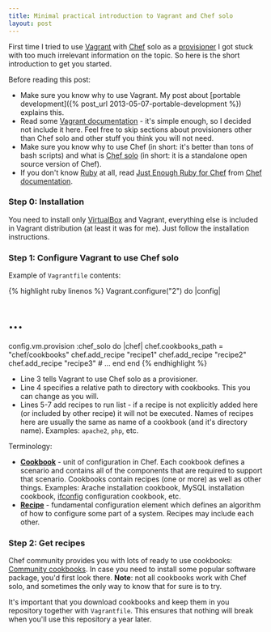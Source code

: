 ```yaml
---
title: Minimal practical introduction to Vagrant and Chef solo
layout: post
---
```

First time I tried to use [Vagrant][] with [Chef][] solo as a [provisioner](http://docs.vagrantup.com/v2/provisioning/index.html) I got stuck with too much irrelevant information on the topic. So here is the short introduction to get you started.

Before reading this post:

- Make sure you know why to use Vagrant. My post about [portable development]({% post_url 2013-05-07-portable-development %}) explains this.
- Read some [Vagrant documentation][] - it's simple enough, so I decided not include it here. Feel free to skip sections about provisioners other than Chef solo and other stuff you think you will not need.
- Make sure you know why to use Chef (in short: it's better than tons of bash scripts) and what is [Chef solo][] (in short: it is a standalone open source version of Chef).
- If you don't know [Ruby][] at all, read [Just Enough Ruby for Chef](http://docs.opscode.com/just_enough_ruby_for_chef.html) from [Chef documentation][].

[Vagrant]: http://vagrantup.com
[Vagrant documentation]: http://docs.vagrantup.com/v2/
[Chef]: http://www.opscode.com/chef/
[Chef documentation]: http://docs.opscode.com/
[Chef solo]: http://docs.opscode.com/chef_solo.html
[Ruby]: http://www.ruby-lang.org/

### Step 0: Installation

You need to install only [VirtualBox](https://www.virtualbox.org/) and Vagrant, everything else is included in Vagrant distribution (at least it was for me). Just follow the installation instructions.

### Step 1: Configure Vagrant to use Chef solo

Example of `Vagrantfile` contents:

{% highlight ruby linenos %}
Vagrant.configure("2") do |config|
  # ...
  config.vm.provision :chef_solo do |chef|
    chef.cookbooks_path = "chef/cookbooks"
    chef.add_recipe "recipe1"
    chef.add_recipe "recipe2"
    chef.add_recipe "recipe3"
    # ...
  end
end
{% endhighlight %}

- Line 3 tells Vagrant to use Chef solo as a provisioner.
- Line 4 specifies a relative path to directory with cookbooks. This you can change as you will.
- Lines 5-7 add recipes to run list - if a recipe is not explicitly added here (or included by other recipe) it will not be executed. Names of recipes here are usually the same as name of a cookbook (and it's directory name). Examples: `apache2`, `php`, etc.

Terminology:

- **[Cookbook][]** - unit of configuration in Chef. Each cookbook defines a scenario and contains all of the components that are required to support that scenario. Cookbooks contain recipes (one or more) as well as other things. Examples: Arache installation cookbook, MySQL installation cookbook, [ifconfig](http://en.wikipedia.org/wiki/Ifconfig) configuration cookbook, etc.
- **[Recipe][]** - fundamental configuration element which defines an algorithm of how to configure some part of a system. Recipes may include each other.

[Cookbook]: http://docs.opscode.com/essentials_cookbooks.html
[Recipe]: http://docs.opscode.com/essentials_cookbook_recipes.html

### Step 2: Get recipes

Chef community provides you with lots of ready to use cookbooks: [Community cookbooks][]. In case you need to install some popular software package, you'd first look there. **Note**: not all cookbooks work with Chef solo, and sometimes the only way to know that for sure is to try.

It's important that you download cookbooks and keep them in you repository together with `Vagrantfile`. This ensures that nothing will break when you'll use this repository a year later.

[Community cookbooks]: http://community.opscode.com/cookbooks
